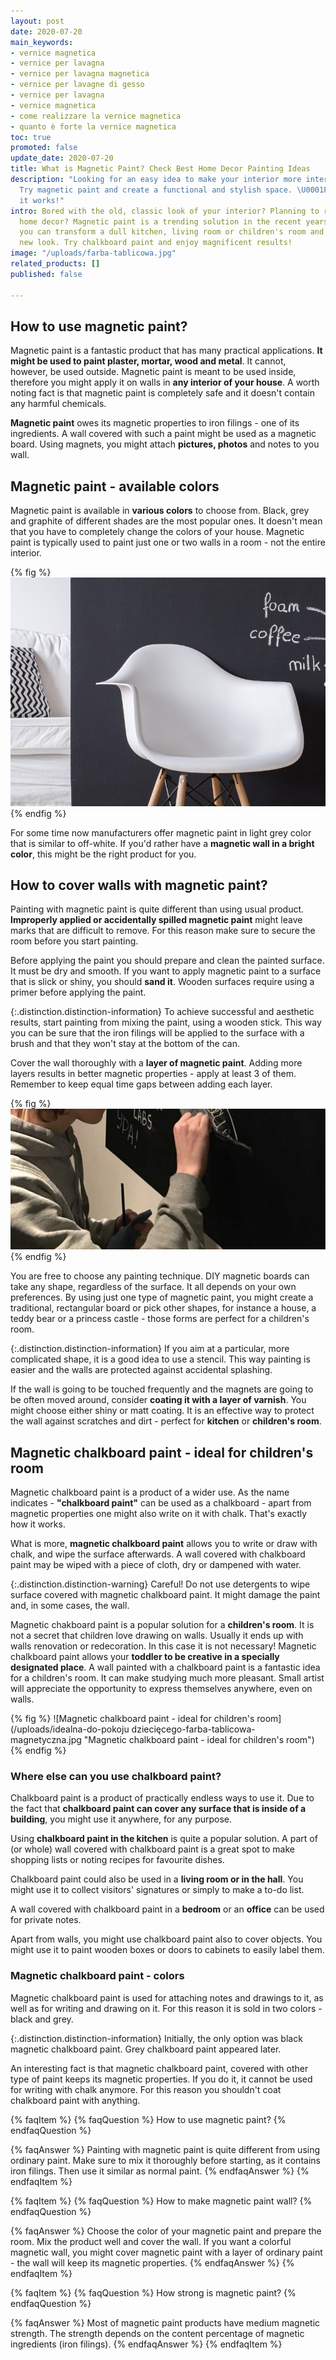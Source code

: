 ```yaml
---
layout: post
date: 2020-07-20
main_keywords:
- vernice magnetica
- vernice per lavagna
- vernice per lavagna magnetica
- vernice per lavagne di gesso
- vernice per lavagna
- vernice magnetica
- come realizzare la vernice magnetica
- quanto è forte la vernice magnetica
toc: true
promoted: false
update_date: 2020-07-20
title: What is Magnetic Paint? Check Best Home Decor Painting Ideas
description: "Looking for an easy idea to make your interior more interesting? \U0001F3A8
  Try magnetic paint and create a functional and stylish space. \U0001F449 Learn how
  it works!"
intro: Bored with the old, classic look of your interior? Planning to refresh you
  home decor? Magnetic paint is a trending solution in the recent years. Using it
  you can transform a dull kitchen, living room or children's room and give it a completely
  new look. Try chalkboard paint and enjoy magnificent results!
image: "/uploads/farba-tablicowa.jpg"
related_products: []
published: false

---
```

## How to use magnetic paint?

Magnetic paint is a fantastic product that has many practical applications. **It might be used to paint plaster, mortar, wood and metal**. It cannot, however, be used outside. Magnetic paint is meant to be used inside, therefore you might apply it on walls in **any interior of your house**. A worth noting fact is that magnetic paint is completely safe and it doesn't contain any harmful chemicals.

**Magnetic paint** owes its magnetic properties to iron filings - one of its ingredients. A wall covered with such a paint might be used as a magnetic board. Using magnets, you might attach **pictures, photos** and notes to you wall.

## Magnetic paint - available colors

Magnetic paint is available in **various colors** to choose from. Black, grey and graphite of different shades are the most popular ones. It doesn't mean that you have to completely change the colors of your house. Magnetic paint is typically used to paint just one or two walls in a room - not the entire interior.

{% fig %}
![Magnetic paint - available colors](/uploads/czym-jest-farba-magnetyczna-i-jak-mozna-ja-wykorzystac.jpeg "Magnetic paint - available colors")
{% endfig %}

For some time now manufacturers offer magnetic paint in light grey color that is similar to off-white. If you'd rather have a **magnetic wall in a bright color**, this might be the right product for you.

## How to cover walls with magnetic paint?

Painting with magnetic paint is quite different than using usual product. **Improperly applied or accidentally spilled magnetic paint** might leave marks that are difficult to remove. For this reason make sure to secure the room before you start painting.

Before applying the paint you should prepare and clean the painted surface. It must be dry and smooth. If you want to apply magnetic paint to a surface that is slick or shiny, you should **sand it**. Wooden surfaces require using a primer before applying the paint.

{:.distinction.distinction-information}
To achieve successful and aesthetic results, start painting from mixing the paint, using a wooden stick. This way you can be sure that the iron filings will be applied to the surface with a brush and that they won't stay at the bottom of the can.

Cover the wall thoroughly with a **layer of magnetic paint**. Adding more layers results in better magnetic properties - apply at least 3 of them. Remember to keep equal time gaps between adding each layer.

{% fig %}
![How to cover walls with chalkboard paint?](/uploads/jak-poprawnie-malowac-farba-magnetyczna.jpg "How to cover walls with chalkboard paint?")
{% endfig %}

You are free to choose any painting technique. DIY magnetic boards can take any shape, regardless of the surface. It all depends on your own preferences. By using just one type of magnetic paint, you might create a traditional, rectangular board or pick other shapes, for instance a house, a teddy bear or a princess castle - those forms are perfect for a children's room.

{:.distinction.distinction-information}
If you aim at a particular, more complicated shape, it is a good idea to use a stencil. This way painting is easier and the walls are protected against accidental splashing.

If the wall is going to be touched frequently and the magnets are going to be often moved around, consider **coating it with a layer of varnish**. You might choose either shiny or matt coating. It is an effective way to protect the wall against scratches and dirt - perfect for **kitchen** or **children's room**.

## Magnetic chalkboard paint - ideal for children's room

Magnetic chalkboard paint is a product of a wider use. As the name indicates - **"chalkboard paint"** can be used as a chalkboard - apart from magnetic properties one might also write on it with chalk. That's exactly how it works.

What is more, **magnetic chalkboard paint** allows you to write or draw with chalk, and wipe the surface afterwards. A wall covered with chalkboard paint may be wiped with a piece of cloth, dry or dampened with water.

{:.distinction.distinction-warning}
Careful! Do not use detergents to wipe surface covered with magnetic chalkboard paint. It might damage the paint and, in some cases, the wall.

Magnetic chakboard paint is a popular solution for a **children's room**. It is not a secret that children love drawing on walls. Usually it ends up with walls renovation or redecoration. In this case it is not necessary! Magnetic chalkboard paint allows your **toddler to be creative in a specially designated place**. A wall painted with a chalkboard paint is a fantastic idea for a children's room. It can make studying much more pleasant. Small artist will appreciate the opportunity to express themselves anywhere, even on walls.

{% fig %}
![Magnetic chalkboard paint - ideal for children's room](/uploads/idealna-do-pokoju dziecięcego-farba-tablicowa-magnetyczna.jpg "Magnetic chalkboard paint - ideal for children's room")
{% endfig %}

### Where else can you use chalkboard paint?

Chalkboard paint is a product of practically endless ways to use it. Due to the fact that **chalkboard paint can cover any surface that is inside of a building**, you might use it anywhere, for any purpose.

Using **chalkboard paint in the kitchen** is quite a popular solution. A part of (or whole) wall covered with chalkboard paint is a great spot to make shopping lists or noting recipes for favourite dishes.

Chalkboard paint could also be used in a **living room or in the hall**. You might use it to collect visitors' signatures or simply to make a to-do list.

A wall covered with chalkboard paint in a **bedroom** or an **office** can be used for private notes.

Apart from walls, you might use chalkboard paint also to cover objects. You might use it to paint wooden boxes or doors to cabinets to easily label them.

### Magnetic chalkboard paint - colors

Magnetic chalkboard paint is used for attaching notes and drawings to it, as well as for writing and drawing on it. For this reason it is sold in two colors - black and grey.

{:.distinction.distinction-information}
Initially, the only option was black magnetic chalkboard paint. Grey chalkboard paint appeared later.

An interesting fact is that magnetic chalkboard paint, covered with other type of paint keeps its magnetic properties. If you do it, it cannot be used for writing with chalk anymore. For this reason you shouldn't coat chalkboard paint with anything.

{% faqItem %}
{% faqQuestion %}
How to use magnetic paint?
{% endfaqQuestion %}

{% faqAnswer %}
Painting with magnetic paint is quite different from using ordinary paint. Make sure to mix it thoroughly before starting, as it contains iron filings. Then use it similar as normal paint.
{% endfaqAnswer %}
{% endfaqItem %}

{% faqItem %}
{% faqQuestion %}
How to make magnetic paint wall?
{% endfaqQuestion %}

{% faqAnswer %}
Choose the color of your magnetic paint and prepare the room. Mix the product well and cover the wall. If you want a colorful magnetic wall, you might cover magnetic paint with a layer of ordinary paint - the wall will keep its magnetic properties.
{% endfaqAnswer %}
{% endfaqItem %}

{% faqItem %}
{% faqQuestion %}
How strong is magnetic paint?
{% endfaqQuestion %}

{% faqAnswer %}
Most of magnetic paint products have medium magnetic strength. The strength depends on the content percentage of magnetic ingredients (iron filings).
{% endfaqAnswer %}
{% endfaqItem %}